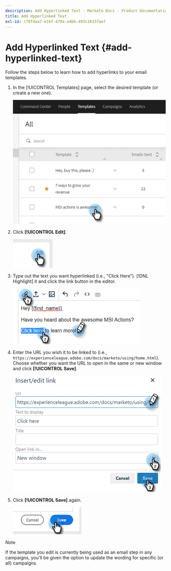 ```yaml
---
description: Add Hyperlinked Text - Marketo Docs - Product Documentation
title: Add Hyperlinked Text
exl-id: c79f4aa7-e1bf-479a-a4bb-493c26337ae7
---
```

# Add Hyperlinked Text {#add-hyperlinked-text}

Follow the steps below to learn how to add hyperlinks to your email templates.

1. In the [!UICONTROL Templates] page, select the desired template (or create a new one).

   ![](assets/add-hyperlinked-text-1.png)

1. Click **[!UICONTROL Edit]**.

   ![](assets/add-hyperlinked-text-2.png)

1. Type out the text you want hyperlinked (i.e., "Click Here"). [!DNL Highlight] it and click the link button in the editor.

   ![](assets/add-hyperlinked-text-3.png)

1. Enter the URL you wish it to be linked to (i.e., `https://experienceleague.adobe.com/docs/marketo/using/home.html`). Choose whether you want the URL to open in the same or new window and click **[!UICONTROL Save]**.

   ![](assets/add-hyperlinked-text-4.png)

1. Click **[!UICONTROL Save]** again.

   ![](assets/add-hyperlinked-text-5.png)

>[!NOTE]
>
>If the template you edit is currently being used as an email step in any campaigns, you'll be given the option to update the wording for specific (or all) campaigns.
